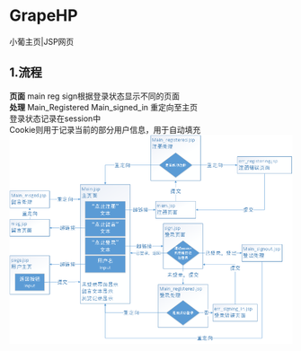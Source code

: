 # GrapeHP
小葡主页|JSP网页
## 1.流程 
**页面** main reg sign根据登录状态显示不同的页面<br>
**处理** Main_Registered Main_signed_in 重定向至主页<br>
登录状态记录在session中<br>
Cookie则用于记录当前的部分用户信息，用于自动填充<br>
<img src="流程图.png">
